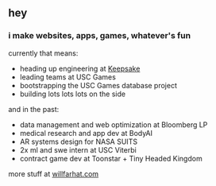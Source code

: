   ## hey

### i make websites, apps, games, whatever's fun

currently that means:
* heading up engineering at [Keepsake](https://hellokeepsake.com)
* leading teams at USC Games
* bootstrapping the USC Games database project
* building lots lots lots on the side

and in the past:
* data management and web optimization at Bloomberg LP
* medical research and app dev at BodyAI
* AR systems design for NASA SUITS
* 2x ml and swe intern at USC Viterbi
* contract game dev at Toonstar + Tiny Headed Kingdom

more stuff at [willfarhat.com](willfarhat.com)
